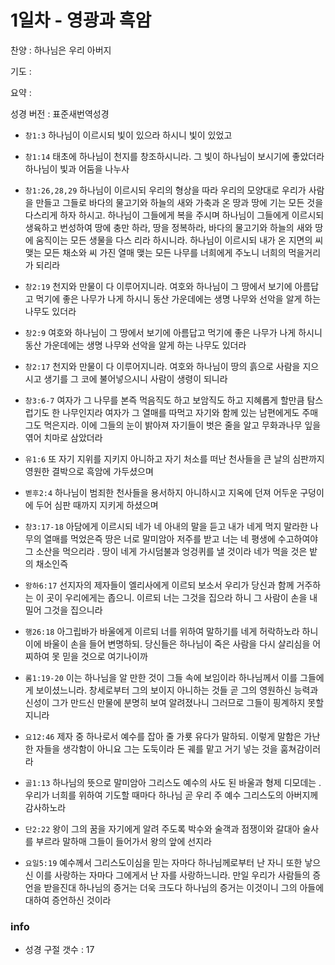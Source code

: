 # 1일차 - 영광과 흑암

찬양 : 하나님은 우리 아버지

기도 : 

요약 : 

성경 버전 : 표준새번역성경

- `창1:3` 하나님이 이르시되 빛이 있으라 하시니 빛이 있었고 

- `창1:14` 태초에 하나님이 천지를 창조하시니라. 그 빛이 하나님이 보시기에 좋았더라 하나님이 빛과 어둠을 나누사

- `창1:26,28,29` 하나님이 이르시되 우리의 형상을 따라 우리의 모양대로 우리가 사람을 만들고 그들로 바다의 물고기와 하늘의 새와 가축과 온 땅과 땅에 기는 모든 것을 다스리게 하자 하시고. 하나님이 그들에게 복을 주시며 하나님이 그들에게 이르시되 생육하고 번성하여 땅에 충만 하라, 땅을 정복하라, 바다의 물고기와 하늘의 새와 땅에 움직이는 모든 생물을 다스 리라 하시니라. 하나님이 이르시되 내가 온 지면의 씨 맺는 모든 채소와 씨 가진 열매 맺는 모든 나무를 너희에게 주노니 너희의 먹을거리가 되리라 

- `창2:19` 천지와 만물이 다 이루어지니라. 여호와 하나님이 그 땅에서 보기에 아름답고 먹기에 좋은 나무가 나게 하시니 동산 가운데에는 생명 나무와 선악을 알게 하는 나무도 있더라

- `창2:9` 여호와 하나님이 그 땅에서 보기에 아름답고 먹기에 좋은 나무가 나게 하시니 동산 가운데에는 생명 나무와 선악을 알게 하는 나무도 있더라

- `창2:17` 천지와 만물이 다 이루어지니라. 여호와 하나님이 땅의 흙으로 사람을 지으시고 생기를 그 코에 불어넣으시니 사람이 생령이 되니라

- `창3:6-7` 여자가 그 나무를 본즉 먹음직도 하고 보암직도 하고 지혜롭게 할만큼 탐스럽기도 한 나무인지라 여자가 그 열매를 따먹고 자기와 함께 있는 남편에게도 주매 그도 먹은지라. 이에 그들의 눈이 밝아져 자기들이 벗은 줄을 알고 무화과나무 잎을 엮어 치마로 삼았더라

- `유1:6` 또 자기 지위를 지키지 아니하고 자기 처소를 떠난 천사들을 큰 날의 심판까지 영원한 결박으로 흑암에 가두셨으며

- `벧후2:4` 하나님이 범죄한 천사들을 용서하지 아니하시고 지옥에 던져 어두운 구덩이에 두어 심판 때까지 지키게 하셨으며

- `창3:17-18` 아담에게 이르시되 네가 네 아내의 말을 듣고 내가 네게 먹지 말라한 나무의 열매를 먹었은즉 땅은 너로 말미암아 저주를 받고 너는 네 평생에 수고하여야 그 소산을 먹으리라 . 땅이 네게 가시덤불과 엉겅퀴를 낼 것이라 네가 먹을 것은 밭의 채소인즉

- `왕하6:17` 선지자의 제자들이 엘리사에게 이르되 보소서 우리가 당신과 함께 거주하는 이 곳이 우리에게는 좁으니. 이르되 너는 그것을 집으라 하니 그 사람이 손을 내밀어 그것을 집으니라 

- `행26:18` 아그립바가 바울에게 이르되 너를 위하여 말하기를 네게 허락하노라 하니 이에 바울이 손을 들어 변명하되. 당신들은 하나님이 죽은 사람을 다시 살리심을 어찌하여 못 믿을 것으로 여기나이까

- `롬1:19-20` 이는 하나님을 알 만한 것이 그들 속에 보임이라 하나님께서 이를 그들에게 보이셨느니라. 창세로부터 그의 보이지 아니하는 것들 곧 그의 영원하신 능력과 신성이 그가 만드신 만물에 분명히 보여 알려졌나니 그러므로 그들이 핑계하지 못할지니라

- `요12:46` 제자 중 하나로서 예수를 잡아 줄 가룟 유다가 말하되. 이렇게 말함은 가난한 자들을 생각함이 아니요 그는 도둑이라 돈 궤를 맡고 거기 넣는 것을 훔쳐감이러라

- `골1:13` 하나님의 뜻으로 말미암아 그리스도 예수의 사도 된 바울과 형제 디모데는 . 우리가 너희를 위하여 기도할 때마다 하나님 곧 우리 주 예수 그리스도의 아버지께 감사하노라 

- `단2:22` 왕이 그의 꿈을 자기에게 알려 주도록 박수와 술객과 점쟁이와 갈대아 술사를 부르라 말하매 그들이 들어가서 왕의 앞에 선지라 

- `요일5:19` 예수께서 그리스도이심을 믿는 자마다 하나님께로부터 난 자니 또한 낳으신 이를 사랑하는 자마다 그에게서 난 자를 사랑하느니라. 만일 우리가 사람들의 증언을 받을진대 하나님의 증거는 더욱 크도다 하나님의 증거는 이것이니 그의 아들에 대하여 증언하신 것이라

### info

- 성경 구절 갯수 : 17